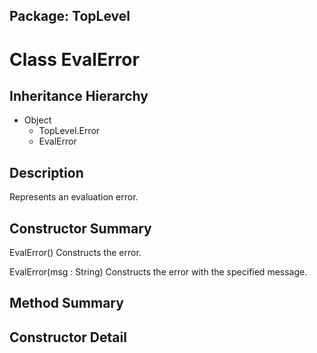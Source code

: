 ## Package: TopLevel

# Class EvalError

## Inheritance Hierarchy

- Object
  - TopLevel.Error
  - EvalError

## Description

Represents an evaluation error.

## Constructor Summary

EvalError() Constructs the error.

EvalError(msg : String) Constructs the error with the specified message.

## Method Summary

## Constructor Detail